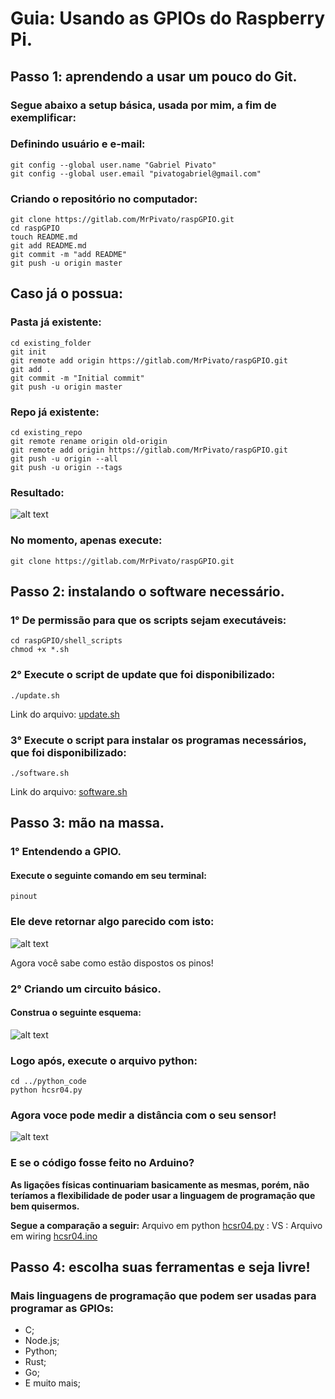 # Guia: Usando as GPIOs do Raspberry Pi.

## Passo 1: aprendendo a usar um pouco do Git.

### Segue abaixo a setup básica, usada por mim, a fim de exemplificar:

### Definindo usuário e e-mail:
    git config --global user.name "Gabriel Pivato"
    git config --global user.email "pivatogabriel@gmail.com"

### Criando o repositório no computador:
    git clone https://gitlab.com/MrPivato/raspGPIO.git
    cd raspGPIO
    touch README.md
    git add README.md
    git commit -m "add README"
    git push -u origin master

## Caso já o possua:

### Pasta já existente:
    cd existing_folder
    git init
    git remote add origin https://gitlab.com/MrPivato/raspGPIO.git
    git add .
    git commit -m "Initial commit"
    git push -u origin master

### Repo já existente:
    cd existing_repo
    git remote rename origin old-origin
    git remote add origin https://gitlab.com/MrPivato/raspGPIO.git
    git push -u origin --all
    git push -u origin --tags

### Resultado:

![alt text](imgs/screen1.png "Screenshot")

### No momento, apenas execute:
    git clone https://gitlab.com/MrPivato/raspGPIO.git
    
## Passo 2: instalando o software necessário.

### 1° De permissão para que os scripts sejam executáveis:
    cd raspGPIO/shell_scripts
    chmod +x *.sh

### 2° Execute o script de update que foi disponibilizado:
    ./update.sh
    
Link do arquivo: [update.sh](shell_scripts/update.sh "Link update.sh")

### 3° Execute o script para instalar os programas necessários, que foi disponibilizado:
    ./software.sh
    
Link do arquivo: [software.sh](shell_scripts/software.sh "Link software.sh")

## Passo 3: mão na massa.

### 1° Entendendo a GPIO.
#### Execute o seguinte comando em seu terminal:
    pinout

### Ele deve retornar algo parecido com isto:

![alt text](imgs/pinout.png "pinout terminal")

Agora você sabe como estão dispostos os pinos! 

### 2° Criando um circuito básico.
#### Construa o seguinte esquema:

![alt text](imgs/hc1.png "HC-SR04 montagem")

### Logo após, execute o arquivo python:
    cd ../python_code
    python hcsr04.py
    
### Agora voce pode medir a distância com o seu sensor!

![alt text](imgs/screen2.png "Resultado do script")

### E se o código fosse feito no Arduino?

<strong>As ligações físicas continuariam basicamente as mesmas, porém, não teríamos a flexibilidade de poder usar a linguagem de programação que bem quisermos.</strong>

<strong>Segue a comparação a seguir:</strong>
Arquivo em python [hcsr04.py](python_code/hcsr04.py "Link para o arquivo python")
    : VS : 
Arquivo em wiring [hcsr04.ino](arduino_code/hcsr04.ino "Link para o arquivo em wiring")

## Passo 4: escolha suas ferramentas e seja livre!
### Mais linguagens de programação que podem ser usadas para programar as GPIOs:
+ C;
+ Node.js;
+ Python;
+ Rust;
+ Go;
+ E muito mais;